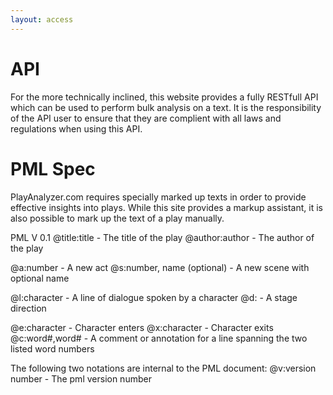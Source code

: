 ```yaml
---
layout: access
---
```


<h1>API</h1>
For the more technically inclined, this website provides a fully RESTfull API which can be used to perform bulk analysis on a text.  It is the responsibility of the API user to ensure that they are complient with all laws and regulations when using this API.


<h1>PML Spec</h1>
PlayAnalyzer.com requires specially marked up texts in order to provide effective insights into plays.  While this site provides a markup assistant, it is also possible to mark up the text of a play manually.

PML V 0.1
@title:title  - The title of the play
@author:author - The author of the play

@a:number - A new act
@s:number, name (optional)  - A new scene with optional name

@l:character - A line of dialogue spoken by a character
@d:  - A stage direction

@e:character - Character enters
@x:character - Character exits
@c:word#,word# - A comment or annotation for a line spanning the two listed word numbers

The following two notations are internal to the PML document:
@v:version number  - The pml version number